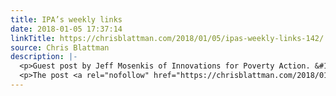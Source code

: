 ```yaml
---
title: IPA’s weekly links
date: 2018-01-05 17:37:14
linkTitle: https://chrisblattman.com/2018/01/05/ipas-weekly-links-142/
source: Chris Blattman
description: |-
  <p>Guest post by Jeff Mosenkis of Innovations for Poverty Action. &#160; Two Ebola survivors are suing the government of Sierra Leone in international court to discover what happened to missing millions of dollars meant to compensate and support survivors like &#8230; <a href="https://chrisblattman.com/2018/01/05/ipas-weekly-links-142/">Continue reading <span class="meta-nav">&#8594;</span></a></p>
  <p>The post <a rel="nofollow" href="https://chrisblattman.com/2018/01/05/ipas-weekly-links-142/">I
---
```

